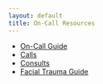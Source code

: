 ```yaml
---
layout: default
title: On-Call Resources
---
```

<ul>
      <li><a href="../on-call-guide.html">On-Call Guide</a></li>
      <li><a href="calls.html">Calls</a></li>
      <li><a href="consults.html">Consults</a></li>
      <li><a href="../facial-trauma-guide.html">Facial Trauma Guide</a></li>
    </ul>
